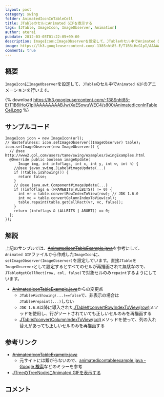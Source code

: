 ```yaml
---
layout: post
category: swing
folder: AnimatedIconInTableCell
title: JTableのセルにAnimated GIFを表示する
tags: [JTable, ImageIcon, ImageObserver, Animation]
author: aterai
pubdate: 2012-03-05T01:22:05+09:00
description: ImageIconにImageObserverを設定して、JTableのセル中でAnimated GIFのアニメーションを行います。
image: https://lh3.googleusercontent.com/-138Snht85-E/T1B6iHoG1pI/AAAAAAAABJw/XaESowuWEC4/s800/AnimatedIconInTableCell.png
comments: true
---
```

## 概要
`ImageIcon`に`ImageObserver`を設定して、`JTable`のセル中で`Animated GIF`のアニメーションを行います。

{% download https://lh3.googleusercontent.com/-138Snht85-E/T1B6iHoG1pI/AAAAAAAABJw/XaESowuWEC4/s800/AnimatedIconInTableCell.png %}

## サンプルコード
<pre class="prettyprint"><code>ImageIcon icon = new ImageIcon(url);
// Wastefulness: icon.setImageObserver((ImageObserver) table);
icon.setImageObserver(new ImageObserver() {
  // @see http://www2.gol.com/users/tame/swing/examples/SwingExamples.html
  @Override public boolean imageUpdate(
      Image img, int infoflags, int x, int y, int w, int h) {
    //@see javax.swing.JLabel#imageUpdate(...)
    if (!table.isShowing()) {
      return false;
    }
    // @see java.awt.Component#imageUpdate(...)
    if ((infoflags &amp; (FRAMEBITS|ALLBITS)) != 0) {
      int vr = table.convertRowIndexToView(row); // JDK 1.6.0
      int vc = table.convertColumnIndexToView(col);
      table.repaint(table.getCellRect(vr, vc, false));
    }
    return (infoflags &amp; (ALLBITS | ABORT)) == 0;
  };
});
</code></pre>

## 解説
上記のサンプルでは、~~[AnimatedIconTableExample.java](http://www2.gol.com/users/tame/swing/examples/SwingExamples.html)~~を参考にして、`Animated GIF`ファイルから作成した`ImageIcon`に、`setImageObserver(ImageObserver)`を設定しています。直接`JTable`を`ImageObserver`として設定するとすべてのセルが再描画されて無駄なので、`JTable#getCellRect(row, col, false)`で対象セルのみ`repaint`するようにしています。

- ~~[AnimatedIconTableExample.java](http://www2.gol.com/users/tame/swing/examples/SwingExamples.html)~~からの変更点
    - `JTable#isShowing(...)==false`で、非表示の場合は`JTable#repaint(...)`しない
    - `JDK 1.6.0`以降に導入された[JTable#convertRowIndexToView(row)](https://docs.oracle.com/javase/jp/8/docs/api/javax/swing/JTable.html#convertRowIndexToView-int-)メソッドを使用し、行がソートされていても正しいセルのみを再描画する
    - [JTable#convertColumnIndexToView(col)](https://docs.oracle.com/javase/jp/8/docs/api/javax/swing/JTable.html#convertColumnIndexToView-int-)メソッドを使って、列の入れ替えがあっても正しいセルのみを再描画する

<!-- dummy comment line for breaking list -->

## 参考リンク
- ~~[AnimatedIconTableExample.java](http://www2.gol.com/users/tame/swing/examples/SwingExamples.html)~~
    - 元サイトには繋がらないので、[animatedicontableexample.java - Google 検索](https://www.google.com/search?q=AnimatedIconTableExample.java)などのミラーを参考
- [JTreeのTreeNodeにAnimated GIFを表示する](https://ateraimemo.com/Swing/AnimatedTreeNode.html)

<!-- dummy comment line for breaking list -->

## コメント
